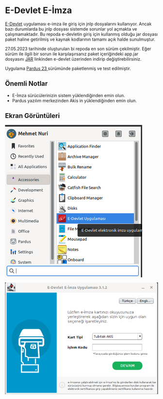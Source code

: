 # E-Devlet  E-İmza 

[E-Devlet](https://www.turkiye.gov.tr) uygulaması e-imza ile giriş için jnlp dosyalarını kullanıyor. Ancak bazı durumlarda bu jnlp dosyası sistemde 
sorunlar yol açmakta ve çalışmamaktadır. Bu repoda e-devletin giriş için kullanmış olduğu jar dosyası paket haline
getirilmiş ve kaynak kodlarının tamamı açık halde sunulmuştur. 

27.05.2023 tarihinde oluşturulan bi repoda en son sürüm çekilmiştir. Eğer sürüm ile ilgili bir sorun ile karşılaşırsanız
paket içeriğindeki app.jar dosyasını [JAR](https://static.turkiye.gov.tr/downloads/e-imza/elektronik-imza.jar) linkinden 
e-devlet üzerinden indirip değiştirebilirsiniz.

Uygulama [Pardus 23 ](https://www.pardus.org.tr/) sürümünde paketlenmiş ve test edilmiştir.

## Önemli Notlar
- E-İmza sürücülerinizin sistem yüklendiğinden emin olun.
- Pardus yazılım merkezinden Akis in yüklendiğinden emin olun. 

## Ekran Görüntüleri
![Ekran](Screenshots/1.png)

![Ekran](Screenshots/2.png)


